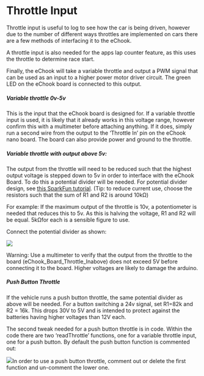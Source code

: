 # Throttle Input

Throttle input is useful to log to see how the car is being driven, however due to the number of different ways throttles are implemented on cars there are a few methods of interfacing it to the eChook.

A throttle input is also needed for the apps lap counter feature, as this uses the throttle to determine race start.

Finally, the eChook will take a variable throttle and output a PWM signal that can be used as an input to a higher power motor driver circuit. The green LED on the eChook board is connected to this output.

##### Variable throttle 0v-5v

This is the input that the eChook board is designed for. If a variable throttle input is used, it is likely that it already works in this voltage range, however confirm this with a multimeter before attaching anything. If it does, simply run a second wire from the output to the ‘Throttle In’ pin on the eChook nano board. The board can also provide power and ground to the throttle.

##### Variable throttle with output above 5v:

The output from the throttle will need to be reduced such that the highest output voltage is stepped down to 5v in order to interface with the eChook Board. To do this a potential divider will be needed. For potential divider design, see [this SparkFun tutorial](https://learn.sparkfun.com/tutorials/voltage-dividers). \(Tip: to reduce current use, choose the resistors such that the sum of R1 and R2 is around 10kΩ\)

For example: If the maximum output of the throttle is 10v, a potentiometer is needed that reduces this to 5v. As this is halving the voltage, R1 and R2 will be equal. 5kΩfor each is a sensible figure to use.

Connect the potential divider as shown:

![](https://lh5.googleusercontent.com/KW_L3b9ZulcJHl2DW7X59uPfOaAb0Wx-hhOOY05LV8JsQ-45gsAX87I-p3_iwrGjc9t9DdA0AJs7RcMXF0zFeOA8yvB3myBPQoFCtgvISXY-wqJguEm9DNX9WkTusLDgDmWt9u7F)

Warning: Use a multimeter to verify that the output from the throttle to the board \(eChook\_Board\_Throttle\_Inabove\) does not exceed 5V before connecting it to the board. Higher voltages are likely to damage the arduino.

##### Push Button Throttle

If the vehicle runs a push button throttle, the same potential divider as above will be needed. For a button switching a 24v signal, set R1=82k and R2 = 16k. This drops 30V to 5V and is intended to protect against the batteries having higher voltages than 12V each.

The second tweak needed for a push button throttle is in code. Within the code there are two ‘readThrottle’ functions, one for a variable throttle input, one for a push button. By default the push button function is commented out:

![](https://lh6.googleusercontent.com/CAEAoiHKOEKyukwirS0e39eVdBUcFY0UA1xSfdo8wJKsOlWa445s51SyLxOuQwxCtJMV_cZVKudRkI758Xg3MbpXjaRO3Wg8_Y1CxmcRzcYLdZvecekJte78wcOjE3PVGOOJbQX_)In order to use a push button throttle, comment out or delete the first function and un-comment the lower one.

